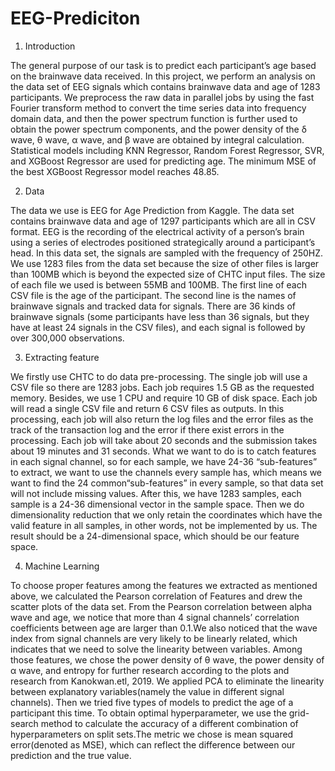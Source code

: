 # EEG-Prediciton


1. Introduction

The general purpose of our task is to predict each participant’s age based on the brainwave data received. In this project, we perform an analysis on the data set of EEG signals which contains
brainwave data and age of 1283 participants. We preprocess the raw data in parallel jobs by using the fast Fourier transform method to convert the time series data into frequency domain data, and then
the power spectrum function is further used to obtain the power spectrum components, and the power density of the δ wave, θ wave, α wave, and β wave are obtained by integral calculation. Statistical
models including KNN Regressor, Random Forest Regressor, SVR, and XGBoost Regressor are used for predicting age. The minimum MSE of the best XGBoost Regressor model reaches 48.85.

2. Data

The data we use is EEG for Age Prediction from Kaggle. The data set contains brainwave data and age of 1297 participants which are all in CSV format. EEG is the recording of the electrical
activity of a person’s brain using a series of electrodes positioned strategically around a participant’s head. In this data set, the signals are sampled with the frequency of 250HZ.
We use 1283 files from the data set because the size of other files is larger than 100MB which is beyond the expected size of CHTC input files. The size of each file we used is between 55MB and
100MB.
The first line of each CSV file is the age of the participant. The second line is the names of brainwave signals and tracked data for signals. There are 36 kinds of brainwave signals (some participants have less than 36 signals, but they have at least 24 signals in the CSV files), and each signal is
followed by over 300,000 observations.

3. Extracting feature

We firstly use CHTC to do data pre-processing. The single job will use a CSV file so there are
1283 jobs. Each job requires 1.5 GB as the requested memory. Besides, we use 1 CPU and require
10 GB of disk space. Each job will read a single CSV file and return 6 CSV files as outputs. In this
processing, each job will also return the log files and the error files as the track of the transaction
log and the error if there exist errors in the processing. Each job will take about 20 seconds and the
submission takes about 19 minutes and 31 seconds.
What we want to do is to catch features in each signal channel, so for each sample, we have
24-36 “sub-features” to extract, we want to use the channels every sample has, which means we want
to find the 24 common“sub-features” in every sample, so that data set will not include missing values.
After this, we have 1283 samples, each sample is a 24-36 dimensional vector in the
sample space. Then we do dimensionality reduction that we only retain the coordinates which have
the valid feature in all samples, in other words, not be implemented by us. The result should be a
24-dimensional space, which should be our feature space.

4. Machine Learning

To choose proper features among the features we extracted as mentioned above, we calculated the
Pearson correlation of Features and drew the scatter plots of the data set. From the Pearson correlation
between alpha wave and age, we notice that more than 4 signal channels’ correlation coefficients
between age are larger than 0.1.We also noticed that the wave index from signal channels
are very likely to be linearly related, which indicates that we need to solve the linearity between
variables.
Among those features, we chose the power density of θ wave, the power density of α wave, and
entropy for further research according to the plots and research from Kanokwan.etl, 2019.
We applied PCA to eliminate the linearity between explanatory variables(namely the value in
different signal channels). Then we tried five types of models to predict the age of a participant this
time. To obtain optimal hyperparameter, we use the grid-search method to calculate the accuracy
of a different combination of hyperparameters on split sets.The metric we chose is mean
squared error(denoted as MSE), which can reflect the difference between our prediction and the true
value.


